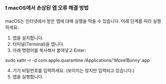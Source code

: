 ### ❗️ macOS에서 손상된 앱 오류 해결 방법

macOS는 인터넷에서 받은 앱에 대해 실행을 막을 수 있습니다. 아래 단계를 따라 실행하세요:

1. 앱을 설치합니다.
2. 터미널(Terminal)을 엽니다.
3. 아래 명령어를 복사해서 붙여넣고 Enter:

sudo xattr -r -d com.apple.quarantine /Applications/'Move!Bunny'.app

4. 기기 비밀번호를 입력하세요. (보이지는 않지만 입력되고 있습니다.)
5. 앱을 실행합니다.
